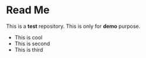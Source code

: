 # Read Me

This is a **test** repository. This is only for __demo__ purpose.

 - This is cool
 - This is second
 - This is third
